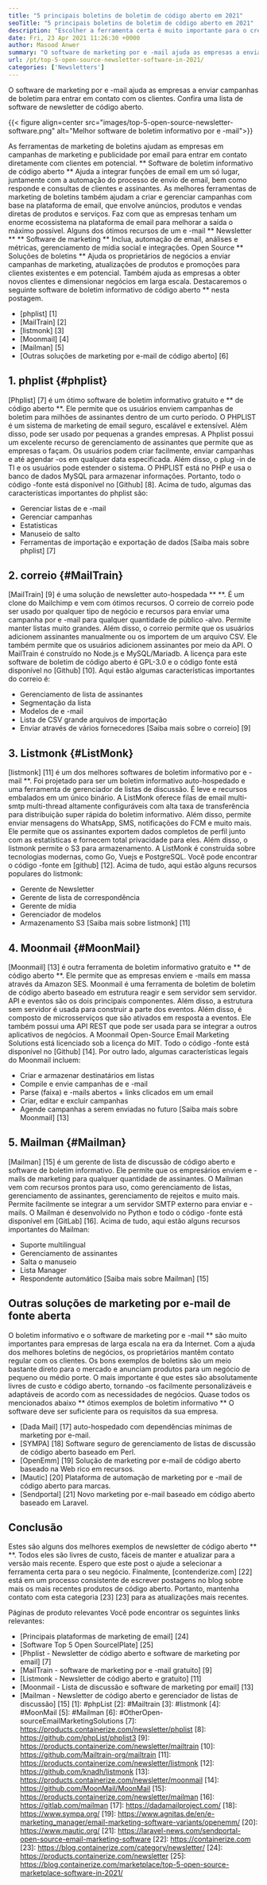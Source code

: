 ```yaml
---
title: "5 principais boletins de boletim de código aberto em 2021" 
seoTitle: "5 principais boletins de boletim de código aberto em 2021" 
description: "Escolher a ferramenta certa é muito importante para o crescimento dos negócios. Temos uma lista concisa do melhor software de boletim informativo de código aberto." 
date: Fri, 23 Apr 2021 11:26:30 +0000
author: Masood Anwer
summary: "O software de marketing por e -mail ajuda as empresas a enviar campanhas de boletim informativo para entrar em contato com os clientes. Confira uma lista de software de newsletter de código aberto." 
url: /pt/top-5-open-source-newsletter-software-in-2021/
categories: ['Newsletters']
---
```


O software de marketing por e -mail ajuda as empresas a enviar campanhas de boletim para entrar em contato com os clientes. Confira uma lista de software de newsletter de código aberto.

{{< figure align=center src="images/top-5-open-source-newsletter-software.png" alt="Melhor software de boletim informativo por e -mail">}}

As ferramentas de marketing de boletins ajudam as empresas em campanhas de marketing e publicidade por email para entrar em contato diretamente com clientes em potencial. ** Software de boletim informativo de código aberto ** Ajuda a integrar funções de email em um só lugar, juntamente com a automação do processo de envio de email, bem como responde e consultas de clientes e assinantes. As melhores ferramentas de marketing de boletins também ajudam a criar e gerenciar campanhas com base na plataforma de email, que envolve anúncios, produtos e vendas diretas de produtos e serviços. Faz com que as empresas tenham um enorme ecossistema na plataforma de email para melhorar a saída o máximo possível. Alguns dos ótimos recursos de um e -mail ** Newsletter ** ** Software de marketing ** Inclua, automação de email, análises e métricas, gerenciamento de mídia social e integrações.
Open Source ** Soluções de boletins ** Ajuda os proprietários de negócios a enviar campanhas de marketing, atualizações de produtos e promoções para clientes existentes e em potencial. Também ajuda as empresas a obter novos clientes e dimensionar negócios em larga escala. Destacaremos o seguinte software de boletim informativo de código aberto ** nesta postagem.
  * [phplist] [1]
  * [MailTrain] [2]
  * [listmonk] [3]
  * [Moonmail] [4]
  * [Mailman] [5]
  * [Outras soluções de marketing por e-mail de código aberto] [6]

## 1. phplist {#phplist}
[Phplist] [7] é um ótimo software de boletim informativo gratuito e ** de código aberto **. Ele permite que os usuários enviem campanhas de boletim para milhões de assinantes dentro de um curto período. O PHPLIST é um sistema de marketing de email seguro, escalável e extensível. Além disso, pode ser usado por pequenas a grandes empresas. A Phplist possui um excelente recurso de gerenciamento de assinantes que permite que as empresas o façam. Os usuários podem criar facilmente, enviar campanhas e até agendar -os em qualquer data especificada. Além disso, o plug -in de TI e os usuários pode estender o sistema. O PHPLIST está no PHP e usa o banco de dados MySQL para armazenar informações. Portanto, todo o código -fonte está disponível no [Github] [8].
Acima de tudo, algumas das características importantes do phplist são:
  * Gerenciar listas de e -mail
  * Gerenciar campanhas
  * Estatisticas
  * Manuseio de salto
  * Ferramentas de importação e exportação de dados
[Saiba mais sobre phplist] [7]

## 2. correio {#MailTrain}
[MailTrain] [9] é uma solução de newsletter auto-hospedada ** **. É um clone do Mailchimp e vem com ótimos recursos. O correio de correio pode ser usado por qualquer tipo de negócio e recursos para enviar uma campanha por e -mail para qualquer quantidade de público -alvo. Permite manter listas muito grandes. Além disso, o correio permite que os usuários adicionem assinantes manualmente ou os importem de um arquivo CSV. Ele também permite que os usuários adicionem assinantes por meio da API. O MailTrain é construído no Node.js e MySQL/Mariadb. A licença para este software de boletim de código aberto é GPL-3.0 e o código fonte está disponível no [Github] [10].
Aqui estão algumas características importantes do correio é:
  * Gerenciamento de lista de assinantes
  * Segmentação da lista
  * Modelos de e -mail
  * Lista de CSV grande arquivos de importação
  * Enviar através de vários fornecedores
[Saiba mais sobre o correio] [9]

## 3. Listmonk {#ListMonk}
[listmonk] [11] é um dos melhores softwares de boletim informativo por e -mail **. Foi projetado para ser um boletim informativo auto-hospedado e uma ferramenta de gerenciador de listas de discussão. É leve e recursos embalados em um único binário. A ListMonk oferece filas de email multi-smtp multi-thread altamente configuráveis ​​com alta taxa de transferência para distribuição super rápida do boletim informativo. Além disso, permite enviar mensagens do WhatsApp, SMS, notificações do FCM e muito mais. Ele permite que os assinantes exportem dados completos de perfil junto com as estatísticas e fornecem total privacidade para eles. Além disso, o listmonk permite o S3 para armazenamento. A ListMonk é construída sobre tecnologias modernas, como Go, Vuejs e PostgreSQL. Você pode encontrar o código -fonte em [github] [12].
Acima de tudo, aqui estão alguns recursos populares do listmonk:
  * Gerente de Newsletter
  * Gerente de lista de correspondência
  * Gerente de mídia
  * Gerenciador de modelos
  * Armazenamento S3
[Saiba mais sobre listmonk] [11]

## 4. Moonmail {#MoonMail}
[Moonmail] [13] é outra ferramenta de boletim informativo gratuito e ** de código aberto **. Ele permite que as empresas enviem e -mails em massa através da Amazon SES. Moonmail é uma ferramenta de boletim de boletim de código aberto baseado em estrutura reagir e sem servidor sem servidor. API e eventos são os dois principais componentes. Além disso, a estrutura sem servidor é usada para construir a parte dos eventos. Além disso, é composto de microsserviços que são ativados em resposta a eventos. Ele também possui uma API REST que pode ser usada para se integrar a outros aplicativos de negócios. A Moonmail Open-Source Email Marketing Solutions está licenciado sob a licença do MIT. Todo o código -fonte está disponível no [Github] [14].
Por outro lado, algumas características legais do Moonmail incluem:
  * Criar e armazenar destinatários em listas
  * Compile e envie campanhas de e -mail
  * Parse (faixa) e -mails abertos + links clicados em um email
  * Criar, editar e excluir campanhas
  * Agende campanhas a serem enviadas no futuro
[Saiba mais sobre Moonmail] [13]

## 5. Mailman {#Mailman}
[Mailman] [15] é um gerente de lista de discussão de código aberto e software de boletim informativo. Ele permite que os empresários enviem e -mails de marketing para qualquer quantidade de assinantes. O Mailman vem com recursos prontos para uso, como gerenciamento de listas, gerenciamento de assinantes, gerenciamento de rejeitos e muito mais. Permite facilmente se integrar a um servidor SMTP externo para enviar e -mails. O Mailman é desenvolvido no Python e todo o código -fonte está disponível em [GitLab] [16].
Acima de tudo, aqui estão alguns recursos importantes do Mailman:
  * Suporte multilingual
  * Gerenciamento de assinantes
  * Salta o manuseio
  * Lista Manager
  * Respondente automático
[Saiba mais sobre Mailman] [15]

## Outras soluções de marketing por e-mail de fonte aberta
O boletim informativo e o software de marketing por e -mail ** são muito importantes para empresas de larga escala na era da Internet. Com a ajuda dos melhores boletins de negócios, os proprietários mantêm contato regular com os clientes. Os bons exemplos de boletins são um meio bastante direto para o mercado e anunciam produtos para um negócio de pequeno ou médio porte. O mais importante é que estes são absolutamente livres de custo e código aberto, tornando -os facilmente personalizáveis ​​e adaptáveis ​​de acordo com as necessidades de negócios. Quase todos os mencionados abaixo ** ótimos exemplos de boletim informativo ** O software deve ser suficiente para os requisitos da sua empresa.
  * [Dada Mail] [17] auto-hospedado com dependências mínimas de marketing por e-mail.
  * [SYMPA] [18] Software seguro de gerenciamento de listas de discussão de código aberto baseado em Perl.
  * [OpenEmm] [19] Solução de marketing por e-mail de código aberto baseado na Web rico em recursos.
  * [Mautic] [20] Plataforma de automação de marketing por e -mail de código aberto para marcas.
  * [Sendportal] [21] Novo marketing por e-mail baseado em código aberto baseado em Laravel.

## Conclusão
Estes são alguns dos melhores exemplos de newsletter de código aberto ** **. Todos eles são livres de custo, fáceis de manter e atualizar para a versão mais recente. Espero que este post o ajude a selecionar a ferramenta certa para o seu negócio.
Finalmente, [contenderize.com] [22] está em um processo consistente de escrever postagens no blog sobre mais os mais recentes produtos de código aberto. Portanto, mantenha contato com esta categoria [23] [23] para as atualizações mais recentes.

Páginas de produto relevantes
Você pode encontrar os seguintes links relevantes:
  * [Principais plataformas de marketing de email] [24]
  * [Software Top 5 Open SourcelPlate] [25]
  * [Phplist - Newsletter de código aberto e software de marketing por email] [7]
  * [MailTrain - software de marketing por e -mail gratuito] [9]
  * [Listmonk - Newsletter de código aberto e gratuito] [11]
  * [Moonmail - Lista de discussão e software de marketing por email] [13]
  * [Mailman - Newsletter de código aberto e gerenciador de listas de discussão] [15]
[1]: #phpList
[2]: #Mailtrain
[3]: #listmonk
[4]: #MoonMail
[5]: #Mailman
[6]: #OtherOpen-sourceEmailMarketingSolutions
[7]: https://products.containerize.com/newsletter/phplist
[8]: https://github.com/phpList/phplist3
[9]: https://products.containerize.com/newsletter/mailtrain
[10]: https://github.com/Mailtrain-org/mailtrain
[11]: https://products.containerize.com/newsletter/listmonk
[12]: https://github.com/knadh/listmonk
[13]: https://products.containerize.com/newsletter/moonmail
[14]: https://github.com/MoonMail/MoonMail
[15]: https://products.containerize.com/newsletter/mailman
[16]: https://gitlab.com/mailman
[17]: https://dadamailproject.com/
[18]: https://www.sympa.org/
[19]: https://www.agnitas.de/en/e-marketing_manager/email-marketing-software-variants/openemm/
[20]: https://www.mautic.org/
[21]: https://laravel-news.com/sendportal-open-source-email-marketing-software
[22]: https://containerize.com
[23]: https://blog.containerize.com/category/newsletter/
[24]: https://products.containerize.com/newsletter
[25]: https://blog.containerize.com/marketplace/top-5-open-source-marketplace-software-in-2021/
